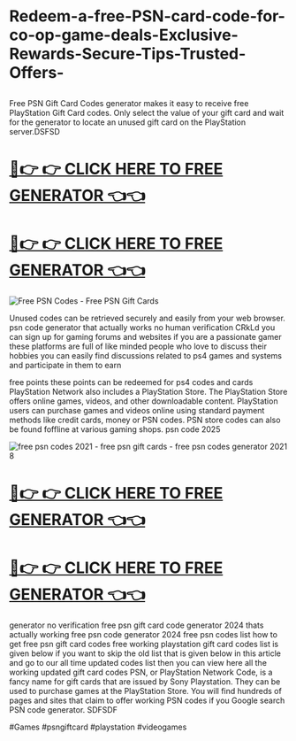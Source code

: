 # Redeem-a-free-PSN-card-code-for-co-op-game-deals-Exclusive-Rewards-Secure-Tips-Trusted-Offers-
##

Free PSN Gift Card Codes generator makes it easy to receive free PlayStation Gift Card codes. Only select the value of your gift card and wait for the generator to locate an unused gift card on the PlayStation server.DSFSD

# [🔴👉 👉 CLICK HERE TO FREE GENERATOR 👈👈](https://shorturl.at/IhFCM)
# [🔴👉 👉 CLICK HERE TO FREE GENERATOR 👈👈](https://shorturl.at/IhFCM)

![Free PSN Codes - Free PSN Gift Cards](https://github.com/user-attachments/assets/bddbf5b2-0d3d-4ee2-a61c-c313fa68c423)


Unused codes can be retrieved securely and easily from your web browser. psn code generator that actually works no human verification CRkLd you can sign up for gaming forums and websites if you are a passionate gamer these platforms are full of like minded people who love to discuss their hobbies you can easily find discussions related to ps4 games and systems and participate in them to earn

free points these points can be redeemed for ps4 codes and cards PlayStation Network also includes a PlayStation Store. The PlayStation Store offers online games, videos, and other downloadable content. PlayStation users can purchase games and videos online using standard payment methods like credit cards, money or PSN codes. PSN store codes can also be found foffline at various gaming shops. psn code 2025


![free psn codes 2021 - free psn gift cards - free psn codes generator 2021 8](https://github.com/user-attachments/assets/5949fbc6-e561-4e3f-a1a7-edf3ac68dce6)

# [🔴👉 👉 CLICK HERE TO FREE GENERATOR 👈👈](https://shorturl.at/IhFCM)
# [🔴👉 👉 CLICK HERE TO FREE GENERATOR 👈👈](https://shorturl.at/IhFCM)


generator no verification free psn gift card code generator 2024 thats actually working free psn code generator 2024 free psn codes list how to get free psn gift card codes free working playstation gift card codes list is given below if you want to skip the old list that is given below in this article and go to our all time updated codes list then you can view here all the working updated gift card codes PSN, or PlayStation Network Code, is a fancy name for gift cards that are issued by Sony Playstation. They can be used to purchase games at the PlayStation Store. You will find hundreds of pages and sites that claim to offer working PSN codes if you Google search PSN code generator. SDFSDF


#Games #psngiftcard #playstation #videogames



